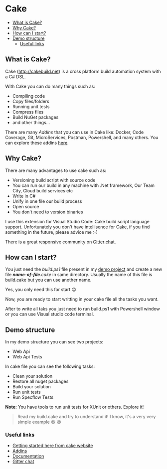 # Cake

- [What is Cake?](#what-is-cake)
- [Why Cake?](#why-cake)
- [How can I start?](#how-can-i-start)
- [Demo structure](#demo-structure)
  - [Useful links](#useful-links)

## What is Cake?

Cake (http://cakebuild.net) is a cross platform build automation system with a C# DSL.

With Cake you can do many things such as:
* Compiling code
* Copy files/folders
* Running unit tests
* Compress files
* Build NuGet packages
* and other things...

There are many _Addins_ that you can use in Cake like: 
Docker, Code Coverage, Git, MicroServices, Postman, Powershell, and many others.
You can explore these addins [here](http://cakebuild.net/addins/).

## Why Cake?

There are many advantages to use cake such as:
* Versioning build script with source code
* You can run our build in any machine with .Net framework, Our Team City, Cloud build services etc
* Write in C#
* Unify in one file our build process
* Open source
* You don't need to version binaries

I use this extension for Visual Studio Code: Cake build script language support. Unfortunately you don't have intellisence for Cake, if you find something in the future, please advice me :-)

There is a great responsive community on [Gitter chat](https://gitter.im/cake-build/cake).

## How can I start?

You just need the _build.ps1_ file present in my [demo project](https://github.com/monica85rodrigues/cake-demo/tree/master/CompleteCakeDemo) and create a new file _**name-of-file**.cake_ in same directory. Usually the name of this file is build.cake but you can use another name.

Yes, you only need this for start :blush:

Now, you are ready to start writting in your cake file all the tasks you want.

After to write all taks you just need to run build.ps1 with Powershell window or you can use Visual studio code terminal.

## Demo structure

In my demo structure you can see two projects:
* Web Api
* Web Api Tests

In cake file you can see the following tasks:
* Clean your solution
* Restore all nuget packages
* Build your solution
* Run unit tests
* Run Specflow Tests

**Note:** You have tools to run unit tests for XUnit or others. Explore it!

> Read my build.cake and try to understand it! I know, it's a very very simple example :smiley: :smiley: 

### Useful links

* [Getting started here from cake website](http://cakebuild.net/docs/tutorials/getting-started)
* [Addins](http://cakebuild.net/addins/)
* [Documentation](http://cakebuild.net/docs/)
* [Gitter chat](https://gitter.im/cake-build/cake)















